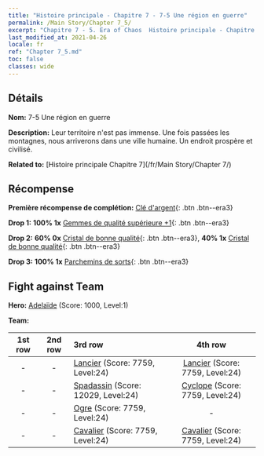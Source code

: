```yaml
---
title: "Histoire principale - Chapitre 7 - 7-5 Une région en guerre"
permalink: /Main Story/Chapter 7_5/
excerpt: "Chapitre 7 - 5. Era of Chaos  Histoire principale - Chapitre 7_5. 7-5 Une région en guerre"
last_modified_at: 2021-04-26
locale: fr
ref: "Chapter 7_5.md"
toc: false
classes: wide
---
```


## Détails

 **Nom:** 7-5 Une région en guerre

 **Description:** Leur territoire n'est pas immense. Une fois passées les montagnes, nous arriverons dans une ville humaine. Un endroit prospère et civilisé.

 **Related to:** [Histoire principale Chapitre 7](/fr/Main Story/Chapter 7/)

## Récompense

 **Première récompense de complétion:** [Clé d'argent](/ItemsFR/con_693/){: .btn .btn--era3}

 **Drop 1:** **100% 1x** [Gemmes de qualité supérieure +1](/ItemsFR/mat_23/){: .btn .btn--era3}

 **Drop 2:** **60% 0x** [Cristal de bonne qualité](/ItemsFR/mat_17/){: .btn .btn--era3}, **40% 1x** [Cristal de bonne qualité](/ItemsFR/mat_17/){: .btn .btn--era3}

 **Drop 3:** **100% 1x** [Parchemins de sorts](/ItemsFR/con_694/){: .btn .btn--era3}


## Fight against Team
 **Hero:** [Adelaïde](/fr/heroes/Adelaide/) (Score: 1000, Level:1)

 **Team:**


  | 1st row | 2nd row | 3rd row | 4th row |
  |:----:|:----:|:----|:----:|
  | - | - | [Lancier](/fr/units/Pikeman/) (Score: 7759, Level:24)  | [Lancier](/fr/units/Pikeman/) (Score: 7759, Level:24)  |
  | - | - | [Spadassin](/fr/units/Swordsman/) (Score: 12029, Level:24)  | [Cyclope](/fr/units/Cyclops/) (Score: 7759, Level:24)  |
  | - | - | [Ogre](/fr/units/Ogre/) (Score: 7759, Level:24)  | - |
  | - | - | [Cavalier](/fr/units/Cavalier/) (Score: 7759, Level:24)  | [Cavalier](/fr/units/Cavalier/) (Score: 7759, Level:24)  |



